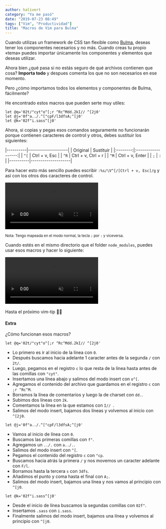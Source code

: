 ```yaml
---
author: halivert
category: "Ya me pasó"
date: "2019-07-23 08:49"
tags: ["Vim", "Productividad"]
title: "Macros de Vim para Bulma"
---
```


Cuando utilizas un framework de CSS tan flexible como [Bulma][1], deseas tener
los componentes necesarios y no más. Cuando creas tu propio «tema» puedes
importar únicamente los componentes y elementos que deseas utilizar.

Ahora bien ¿qué pasa si no estás seguro de qué archivos contienen que
cosa? **Importa todo** y despues comenta los que no son necesarios en ese
momento.

Pero ¿cómo importamos todos los elementos y componentes de Bulma, fácilmente?

<!-- Seguir leyendo -->

He encontrado estos macros que pueden serte muy utiles:
```viml
let @q='02t/"cyt"o^[;r ^Rc^Mdd.2kI// ^[2j0'
let @j='0f"a../.^["cpF/l3dfsA;^[j0'
let @k='02f"i.sass^[j0'
```

Ahora, si copias y pegas esos comandos seguramente no funcionarán porque
contienen caracteres de control y otros, debes sustituir los siguientes:

|----------|--------------------|
| Original |      Sustituir     |
|:--------:|:------------------:|
|   `^[`   |    Ctrl + v, Esc   |
|   `^R`   | Ctrl + v, Ctrl + r |
|   `^M`   |   Ctrl + v, Enter  |
|    `;`   |         `:`        |
|----------|--------------------|

Para hacer esto más sencillo puedes escribir `:%s/\V^[/[Ctrl + v, Esc]/g` y
así con los otros dos caracteres de control.

<div class="has-text-centered">
  <video autoplay loop muted playsinline>
    <source
      src="{{
        '/assets/2019-07-vim-macro-for-bulma/vim-macro.mp4'
          | absolute_url
      }}"
      type="video/mp4">
  </video>
</div>

<small>Nota: Tengo mapeada en el modo normal, la tecla `;` por `:` y
viceversa.</small>

Cuando estés en el mismo directorio que el folder `node_modules`, puedes usar
esos macros y hacer lo siguiente:

<div class="has-text-centered">
  <video autoplay loop muted playsinline>
    <source
      src="{{
        '/assets/2019-07-vim-macro-for-bulma/vim-macro-used.mp4'
          | absolute_url
      }}"
      type="video/mp4">
  </video>
</div>
<br>
Hasta el próximo vim-tip 👋🏽

#### Extra
¿Cómo funcionan esos macros?
```viml
let @q='02t/"cyt"o^[;r ^Rc^Mdd.2kI// ^[2j0'
```
- Lo primero es ir al inicio de la línea con `0`.
- Después buscamos hacia adelante 1 caracter antes de la segunda `/` con
  `2t/`.
- Luego, pegamos en el registro `c` lo que resta de la línea hasta antes de
  las comillas con `"cyt"`.
- Insertamos una línea abajo y salimos del modo insert con `o^[`.
- Agregamos el contenido del archivo que guardamos en el registro `c` con `;r
  ^Rc^M`.
- Borramos la línea de comentarios y luego la de charset con `dd.`.
- Subimos dos líneas con `2k`.
- Comentamos la línea en la que estamos con `I// `.
- Salimos del modo insert, bajamos dos líneas y volvemos al inicio con
  `^[2j0`.

```viml
let @j='0f"a../.^["cpF/l3dfsA;^[j0'
```
- Vamos al inicio de línea con `0`.
- Buscamos las primeras comillas con `f"`.
- Agregamos un `../.` con `a../.`.
- Salimos del modo insert con `^[`.
- Pegamos el contenido del registro `c` con `"cp`.
- Buscamos hacia atrás la primera `/` y nos movemos un caracter adelante con
  `F/l`.
- Borramos hasta la tercera `s` con `3dfs`.
- Añadimos el punto y coma hasta el final con `A;`.
- Salimos del modo insert, bajamos una línea y nos vamos al principio con
  `^[j0`.

```viml
let @k='02f"i.sass^[j0'
```
- Desde el inicio de línea buscamos la segundas comillas con `02f"`.
- Insertamos `.sass` con `i.sass`.
- Finalmente salimos del modo insert, bajamos una línea y volvemos al
  principio con `^[j0`.

[1]: https://bulma.io

